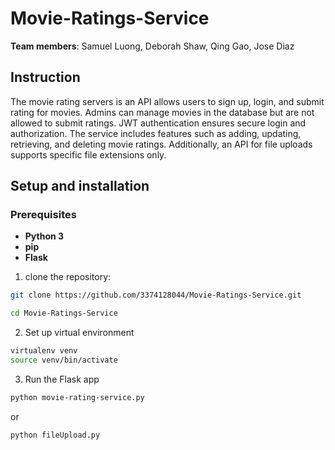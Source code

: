 # Movie-Ratings-Service

**Team members**: 
Samuel Luong, 
Deborah Shaw, 
Qing Gao, 
Jose Diaz

## Instruction
The movie rating servers is an API allows users to sign up, login, and submit rating for movies. Admins can manage movies in the database but are not allowed to submit ratings. JWT authentication ensures secure login and authorization. The service includes features such as adding, updating, retrieving, and deleting movie ratings. Additionally, an API for file uploads supports specific file extensions only.

## Setup and installation
### Prerequisites
- **Python 3**
- **pip**
- **Flask**

1. clone the repository: 
```bash
git clone https://github.com/3374128044/Movie-Ratings-Service.git
```
```bash
cd Movie-Ratings-Service
```

2. Set up virtual environment
```bash
virtualenv venv
source venv/bin/activate
```

3. Run the Flask app
```bash
python movie-rating-service.py
```
 or 
```bash
python fileUpload.py
```

